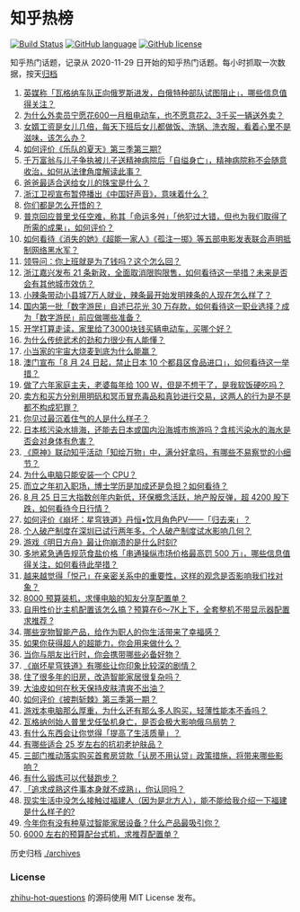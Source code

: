 # 知乎热榜
[![Build Status](https://github.com/ToWeLong/zhihu-hot-questions/workflows/CI/badge.svg)](https://github.com/ToWeLong/zhihu-hot-questions/actions)
[![GitHub language](https://img.shields.io/badge/language-golang-orange.svg)](https://golang.org/)
[![GitHub license](https://img.shields.io/github/license/ToWeLong/zhihu-hot-questions)](https://github.com/ToWeLong/zhihu-hot-questions/blob/main/LICENSE)

知乎热门话题，记录从 2020-11-29 日开始的知乎热门话题。每小时抓取一次数据，按天[归档](./archives)

<!-- BEGIN -->

1. [英媒称「瓦格纳车队正向俄罗斯进发，白俄特种部队试图阻止」，哪些信息值得关注？](https://www.zhihu.com/question/618935705)
1. [为什么外卖员宁愿花600一月租电动车，也不愿意花2、3千买一辆送外卖？](https://www.zhihu.com/question/618483081)
1. [女婿工资是女儿几倍，每天下班后女儿都做饭、洗锅、洗衣服，看着心里不是滋味，该怎么办？](https://www.zhihu.com/question/618378502)
1. [如何评价《乐队的夏天》第三季第三期?](https://www.zhihu.com/question/619068908)
1. [千万富翁与儿子争执被儿子送精神病院后「自缢身亡」，精神病院称不会随意收治，如何从法律角度解读此事？](https://www.zhihu.com/question/619118393)
1. [爸爸最适合送给女儿的珠宝是什么？](https://www.zhihu.com/question/605207156)
1. [浙江卫视宣布暂停播出《中国好声音》，意味着什么？](https://www.zhihu.com/question/619090524)
1. [你们都是怎么开悟的？](https://www.zhihu.com/question/577668040)
1. [普京回应普里戈任空难，称其「命运多舛」「他犯过大错，但也为我们取得了所需的成果」，如何评价？](https://www.zhihu.com/question/619086963)
1. [如何看待《消失的她》《超能一家人》《孤注一掷》等五部电影发表联合声明抵制网络黑水军？](https://www.zhihu.com/question/618940136)
1. [领导问：你上班就是为了钱吗？这个怎么回？](https://www.zhihu.com/question/617934244)
1. [浙江嘉兴发布 21 条新政，全面取消限购限售，如何看待这一举措？未来是否会有其他城市效仿？](https://www.zhihu.com/question/619137780)
1. [小辣条带动小县城7万人就业，辣条最开始发明辣条的人现在怎么样了？](https://www.zhihu.com/question/619112332)
1. [国内第一批「数字游民」自述已花光 30 万存款，如何看待这一职业选择？成为「数字游民」前应做哪些准备？](https://www.zhihu.com/question/618950529)
1. [开学打算走读，家里给了3000块钱买辆电动车，买哪个好？](https://www.zhihu.com/question/617972390)
1. [为什么传统武术的劲和力很少有人能懂？](https://www.zhihu.com/question/500121274)
1. [小当家的宇宙大烧麦到底为什么能赢？](https://www.zhihu.com/question/513306741)
1. [澳门宣布「8 月 24 日起，禁止日本 10 个都县区食品进口」，如何看待这一举措？](https://www.zhihu.com/question/618575267)
1. [做了六年家庭主夫，老婆每年给 100 W，但是不想干了，是我软饭硬吃吗？](https://www.zhihu.com/question/616790757)
1. [卖方和买方分别用明矾和冥币冒充毒品和真钞进行交易，这两人的行为是不是都不构成犯罪？](https://www.zhihu.com/question/617365163)
1. [你见过最沉着住气的人是什么样子？](https://www.zhihu.com/question/63036854)
1. [日本核污染水排海，还能去日本或国内沿海城市旅游吗？含核污染水的海水是否会对身体有危害？](https://www.zhihu.com/question/619081165)
1. [《原神》联动知乎活动「知绘万物」中，满分好拿吗，有哪些不易察觉的小细节？](https://www.zhihu.com/question/619096235)
1. [为什么电脑只能安装一个 CPU？](https://www.zhihu.com/question/617998258)
1. [而立之年初入职场，博士学历是加成还是负担？如何看待？](https://www.zhihu.com/question/618709284)
1. [8 月 25 日三大指数创年内新低，环保概念活跃，地产股反弹，超 4200 股下跌，如何看待今日行情？](https://www.zhihu.com/question/619077132)
1. [如何评价《崩坏：星穹铁道》丹恒•饮月角色PV——「归去来」？](https://www.zhihu.com/question/619098113)
1. [个人破产制度在深圳已试行两年多，个人破产制度试水影响几何？](https://www.zhihu.com/question/619086565)
1. [游戏《明日方舟》最让你崩溃的是什么时刻?](https://www.zhihu.com/question/618883643)
1. [多地紧急通告规范食盐价格「串通操纵市场价格最高罚 500 万」，哪些信息值得关注，如何看待此举措？](https://www.zhihu.com/question/619109096)
1. [越来越觉得「悦己」在亲密关系中的重要性，这样的观念是否影响我们找对象？](https://www.zhihu.com/question/617745782)
1. [8000 预算装机，求懂电脑的知友分享配置单？](https://www.zhihu.com/question/525484573)
1. [自用性价比主机配置该怎么搞？预算在6～7K上下，全套整机不带显示器配置求推荐 ?](https://www.zhihu.com/question/614122688)
1. [哪些宠物智能产品，给作为职人的你生活带来了幸福感？](https://www.zhihu.com/question/614474399)
1. [如果你获得超人的超能力，你会用来做什么？](https://www.zhihu.com/question/528506720)
1. [当你与朋友出行时，你会携带哪些必备好物？](https://www.zhihu.com/question/614480950)
1. [《崩坏星穹铁道》有哪些让你印象比较深的剧情？](https://www.zhihu.com/question/599177634)
1. [住了很多年的旧房，改造智能家居很复杂吗？](https://www.zhihu.com/question/585242698)
1. [大油皮如何在秋天保持皮肤清爽不出油？](https://www.zhihu.com/question/615983313)
1. [如何评价《披荆斩棘》第三季第一期？](https://www.zhihu.com/question/619095045)
1. [游戏本电脑那么厚重，为什么还有那么多人购买，轻薄性能本不香吗？](https://www.zhihu.com/question/617707524)
1. [瓦格纳创始人普里戈任坠机身亡，是否会极大影响俄乌局势？](https://www.zhihu.com/question/618879754)
1. [有什么东西会让你觉得「提高了生活质量」？](https://www.zhihu.com/question/618909421)
1. [有哪些适合 25 岁左右的抗初老护肤品？](https://www.zhihu.com/question/616310743)
1. [三部门推动落实购买首套房贷款「认房不用认贷」政策措施，将带来哪些影响？](https://www.zhihu.com/question/619106873)
1. [有什么锻炼可以代替跑步？](https://www.zhihu.com/question/618511166)
1. [「追求成熟这件事本身就不成熟」，你认同吗？](https://www.zhihu.com/question/617980545)
1. [现实生活中没怎么接触过福建人（因为是北方人），能不能给我介绍一下福建是什么样子的?](https://www.zhihu.com/question/616890490)
1. [今年你有没有种草过智能家居设备？什么产品最吸引你？](https://www.zhihu.com/question/614165591)
1. [6000 左右的预算配台式机，求推荐配置单？](https://www.zhihu.com/question/585057665)

<!-- END -->

历史归档 [./archives](./archives)


### License
[zhihu-hot-questions](https://github.com/towelong/zhihu-hot-questions) 的源码使用 MIT License 发布。